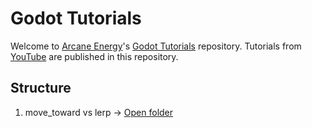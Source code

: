 # Godot Tutorials

Welcome to [Arcane Energy](https://github.com/arcaneenergy)'s [Godot Tutorials](https://github.com/arcaneenergy/godot-tutorials) repository. Tutorials from [YouTube](https://www.youtube.com/c/ArcaneEnergy) are published in this repository.

## Structure

1. move_toward vs lerp → [Open folder](01_move_toward_vs_lerp/)
